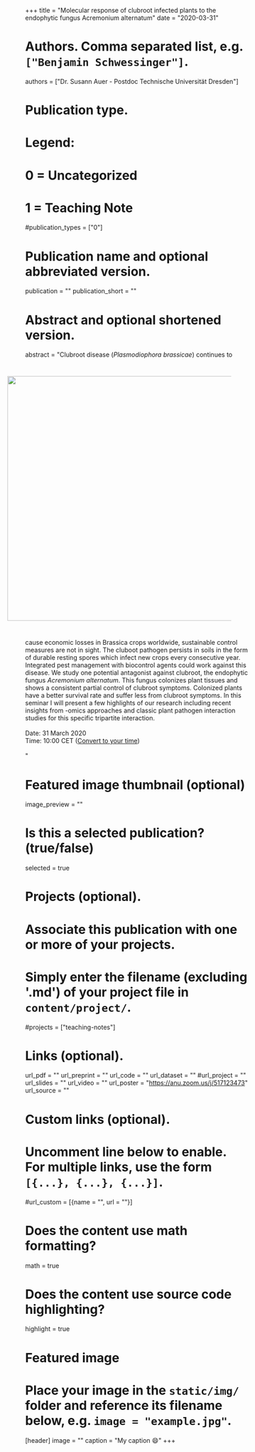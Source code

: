 +++
title = "Molecular response of clubroot infected plants to the endophytic fungus Acremonium alternatum"
date = "2020-03-31"

# Authors. Comma separated list, e.g. `["Benjamin Schwessinger"]`.
authors = ["Dr. Susann Auer - Postdoc Technische Universität Dresden"]

# Publication type.
# Legend:
# 0 = Uncategorized
# 1 = Teaching Note

#publication_types = ["0"]

# Publication name and optional abbreviated version.

publication = ""
publication_short = ""

# Abstract and optional shortened version.

abstract = "<img src = '/img/seminars/susann-auer.png' width = 550 align = right style = 'padding:40px'>Clubroot disease (*Plasmodiophora brassicae*) continues to cause economic losses in Brassica crops worldwide, sustainable control measures are not in sight. The cluboot pathogen persists in soils in the form of durable resting spores which infect new crops every consecutive year. Integrated pest management with biocontrol agents could work against this disease. We study one potential antagonist against clubroot, the endophytic fungus *Acremonium alternatum*. This fungus colonizes plant tissues and shows a consistent partial control of clubroot symptoms. Colonized plants have a better survival rate and suffer less from clubroot symptoms. In this seminar I will present a few highlights of our research including recent insights from -omics approaches and classic plant pathogen interaction studies for this specific tripartite interaction.</br></br>Date: 31 March 2020 </br> Time: 10:00 CET ([Convert to your time](https://www.timeanddate.com/worldclock/fixedtime.html?msg=Susann+Auer%3A+Molecular+response+of+clubroot+infected+plants+to+the+endophytic+fungus+A.+alternatum&iso=20200331T10&p1=37&ah=1))</br><br>"

# Featured image thumbnail (optional)
image_preview = ""

# Is this a selected publication? (true/false)
selected = true

# Projects (optional).
#   Associate this publication with one or more of your projects.
#   Simply enter the filename (excluding '.md') of your project file in `content/project/`.
#projects = ["teaching-notes"]

# Links (optional).
url_pdf = ""
url_preprint = ""
url_code = ""
url_dataset = ""
#url_project = ""
url_slides = ""
url_video = ""
url_poster = "https://anu.zoom.us/j/517123473"
url_source = ""
 
# Custom links (optional).
#   Uncomment line below to enable. For multiple links, use the form `[{...}, {...}, {...}]`.
#url_custom = [{name = "", url = ""}]

# Does the content use math formatting?
math = true

# Does the content use source code highlighting?
highlight = true

# Featured image
# Place your image in the `static/img/` folder and reference its filename below, e.g. `image = "example.jpg"`.
[header]
image = ""
caption = "My caption :smile:"
+++

